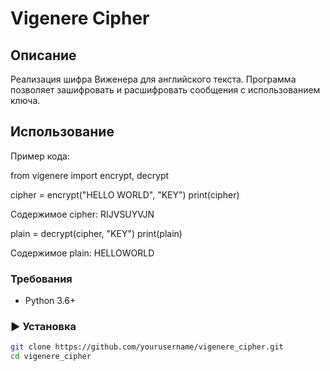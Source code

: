 # Vigenere Cipher

## Описание
Реализация шифра Виженера для английского текста. Программа позволяет зашифровать и расшифровать сообщения с использованием ключа.

## Использование
Пример кода:

from vigenere import encrypt, decrypt

cipher = encrypt("HELLO WORLD", "KEY")
print(cipher)

Содержимое cipher: RIJVSUYVJN

plain = decrypt(cipher, "KEY")
print(plain)

Содержимое plain: HELLOWORLD

### Требования
- Python 3.6+

### ▶ Установка
```bash
git clone https://github.com/yourusername/vigenere_cipher.git
cd vigenere_cipher
